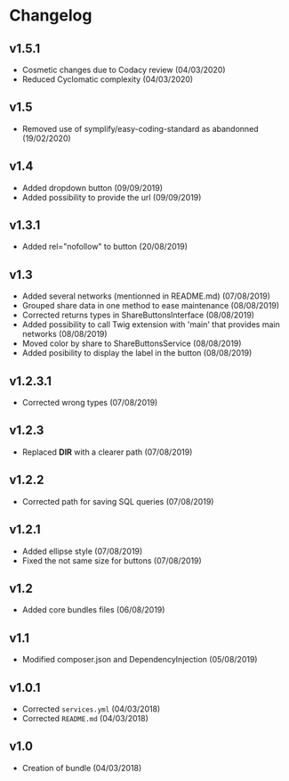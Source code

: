 # Changelog

## v1.5.1

- Cosmetic changes due to Codacy review (04/03/2020)
- Reduced Cyclomatic complexity (04/03/2020)

## v1.5

- Removed use of symplify/easy-coding-standard as abandonned (19/02/2020)

## v1.4

- Added dropdown button (09/09/2019)
- Added possibility to provide the url (09/09/2019)

## v1.3.1

- Added rel="nofollow" to button (20/08/2019)

## v1.3

- Added several networks (mentionned in README.md) (07/08/2019)
- Grouped share data in one method to ease maintenance (08/08/2019)
- Corrected returns types in ShareButtonsInterface (08/08/2019)
- Added possibility to call Twig extension with 'main' that provides main networks (08/08/2019)
- Moved color by share to ShareButtonsService (08/08/2019)
- Added posibility to display the label in the button (08/08/2019)

## v1.2.3.1

- Corrected wrong types (07/08/2019)

## v1.2.3

- Replaced __DIR__ with a clearer path (07/08/2019)

## v1.2.2

- Corrected path for saving SQL queries (07/08/2019)

## v1.2.1

- Added ellipse style (07/08/2019)
- Fixed the not same size for buttons (07/08/2019)

## v1.2

- Added core bundles files (06/08/2019)

## v1.1

- Modified composer.json and DependencyInjection (05/08/2019)

## v1.0.1

- Corrected `services.yml` (04/03/2018)
- Corrected `README.md` (04/03/2018)

## v1.0

- Creation of bundle (04/03/2018)